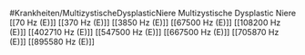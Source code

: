 #Krankheiten/MultizystischeDysplasticNiere
Multizystische Dysplastic Niere
[[70 Hz (E)]]
[[370 Hz (E)]]
[[3850 Hz (E)]]
[[67500 Hz (E)]]
[[108200 Hz (E)]]
[[402710 Hz (E)]]
[[547500 Hz (E)]]
[[667500 Hz (E)]]
[[705870 Hz (E)]]
[[895580 Hz (E)]]